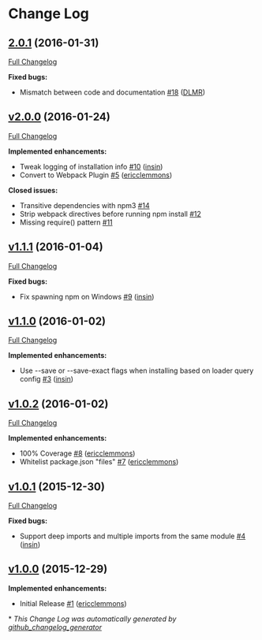 # Change Log

## [2.0.1](https://github.com/ericclemmons/npm-install-webpack-plugin/tree/2.0.1) (2016-01-31)
[Full Changelog](https://github.com/ericclemmons/npm-install-webpack-plugin/compare/v2.0.0...2.0.1)

**Fixed bugs:**

- Mismatch between code and documentation [\#18](https://github.com/ericclemmons/npm-install-webpack-plugin/pull/18) ([DLMR](https://github.com/DLMR))

## [v2.0.0](https://github.com/ericclemmons/npm-install-webpack-plugin/tree/v2.0.0) (2016-01-24)
[Full Changelog](https://github.com/ericclemmons/npm-install-webpack-plugin/compare/v1.1.1...v2.0.0)

**Implemented enhancements:**

- Tweak logging of installation info [\#10](https://github.com/ericclemmons/npm-install-webpack-plugin/pull/10) ([insin](https://github.com/insin))
- Convert to Webpack Plugin [\#5](https://github.com/ericclemmons/npm-install-webpack-plugin/pull/5) ([ericclemmons](https://github.com/ericclemmons))

**Closed issues:**

- Transitive dependencies with npm3 [\#14](https://github.com/ericclemmons/npm-install-webpack-plugin/issues/14)
- Strip webpack directives before running npm install [\#12](https://github.com/ericclemmons/npm-install-webpack-plugin/issues/12)
- Missing require\(\) pattern [\#11](https://github.com/ericclemmons/npm-install-webpack-plugin/issues/11)

## [v1.1.1](https://github.com/ericclemmons/npm-install-webpack-plugin/tree/v1.1.1) (2016-01-04)
[Full Changelog](https://github.com/ericclemmons/npm-install-webpack-plugin/compare/v1.1.0...v1.1.1)

**Fixed bugs:**

- Fix spawning npm on Windows [\#9](https://github.com/ericclemmons/npm-install-webpack-plugin/pull/9) ([insin](https://github.com/insin))

## [v1.1.0](https://github.com/ericclemmons/npm-install-webpack-plugin/tree/v1.1.0) (2016-01-02)
[Full Changelog](https://github.com/ericclemmons/npm-install-webpack-plugin/compare/v1.0.2...v1.1.0)

**Implemented enhancements:**

- Use --save or --save-exact flags when installing based on loader query config [\#3](https://github.com/ericclemmons/npm-install-webpack-plugin/pull/3) ([insin](https://github.com/insin))

## [v1.0.2](https://github.com/ericclemmons/npm-install-webpack-plugin/tree/v1.0.2) (2016-01-02)
[Full Changelog](https://github.com/ericclemmons/npm-install-webpack-plugin/compare/v1.0.1...v1.0.2)

**Implemented enhancements:**

- 100% Coverage [\#8](https://github.com/ericclemmons/npm-install-webpack-plugin/pull/8) ([ericclemmons](https://github.com/ericclemmons))
- Whitelist package.json "files" [\#7](https://github.com/ericclemmons/npm-install-webpack-plugin/pull/7) ([ericclemmons](https://github.com/ericclemmons))

## [v1.0.1](https://github.com/ericclemmons/npm-install-webpack-plugin/tree/v1.0.1) (2015-12-30)
[Full Changelog](https://github.com/ericclemmons/npm-install-webpack-plugin/compare/v1.0.0...v1.0.1)

**Fixed bugs:**

- Support deep imports and multiple imports from the same module [\#4](https://github.com/ericclemmons/npm-install-webpack-plugin/pull/4) ([insin](https://github.com/insin))

## [v1.0.0](https://github.com/ericclemmons/npm-install-webpack-plugin/tree/v1.0.0) (2015-12-29)
**Implemented enhancements:**

- Initial Release [\#1](https://github.com/ericclemmons/npm-install-webpack-plugin/pull/1) ([ericclemmons](https://github.com/ericclemmons))



\* *This Change Log was automatically generated by [github_changelog_generator](https://github.com/skywinder/Github-Changelog-Generator)*